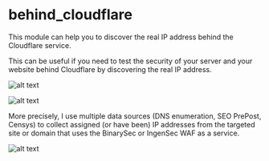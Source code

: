 # behind_cloudflare

This module can help you to discover the real IP address behind the Cloudflare service.

This can be useful if you need to test the security of your server and your website 
behind Cloudflare by discovering the real IP address.

![alt text][module_info]

![alt text][module_advanced]

More precisely, I use multiple data sources (DNS enumeration, SEO PrePost, Censys) to collect
assigned (or have been) IP addresses from the targeted site or domain that uses the 
BinarySec or IngenSec WAF as a service.

![alt text][module_demo]

[module_info]: https://raw.githubusercontent.com/mekhalleh/behind_cloudflare/master/pictures/01-demo.png "Module: info"
[module_advanced]: https://raw.githubusercontent.com/mekhalleh/behind_cloudflare/master/pictures/02-demo.png "Module: advanced"
[module_demo]: https://raw.githubusercontent.com/mekhalleh/behind_cloudflare/master/pictures/03-demo.png "Module: demo"